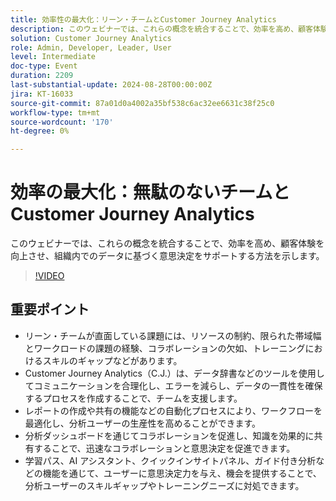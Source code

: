```yaml
---
title: 効率性の最大化：リーン・チームとCustomer Journey Analytics
description: このウェビナーでは、これらの概念を統合することで、効率を高め、顧客体験を向上させ、組織内でのデータに基づく意思決定をサポートする方法を示します。
solution: Customer Journey Analytics
role: Admin, Developer, Leader, User
level: Intermediate
doc-type: Event
duration: 2209
last-substantial-update: 2024-08-28T00:00:00Z
jira: KT-16033
source-git-commit: 87a01d0a4002a35bf538c6ac32ee6631c38f25c0
workflow-type: tm+mt
source-wordcount: '170'
ht-degree: 0%

---
```



# 効率の最大化：無駄のないチームとCustomer Journey Analytics

このウェビナーでは、これらの概念を統合することで、効率を高め、顧客体験を向上させ、組織内でのデータに基づく意思決定をサポートする方法を示します。

>[!VIDEO](https://video.tv.adobe.com/v/3432998/?learn=on)

## 重要ポイント

* リーン・チームが直面している課題には、リソースの制約、限られた帯域幅とワークロードの課題の経験、コラボレーションの欠如、トレーニングにおけるスキルのギャップなどがあります。
* Customer Journey Analytics（C.J.）は、データ辞書などのツールを使用してコミュニケーションを合理化し、エラーを減らし、データの一貫性を確保するプロセスを作成することで、チームを支援します。
* レポートの作成や共有の機能などの自動化プロセスにより、ワークフローを最適化し、分析ユーザーの生産性を高めることができます。
* 分析ダッシュボードを通じてコラボレーションを促進し、知識を効果的に共有することで、迅速なコラボレーションと意思決定を促進できます。
* 学習パス、AI アシスタント、クイックインサイトパネル、ガイド付き分析などの機能を通じて、ユーザーに意思決定力を与え、機会を提供することで、分析ユーザーのスキルギャップやトレーニングニーズに対処できます。
